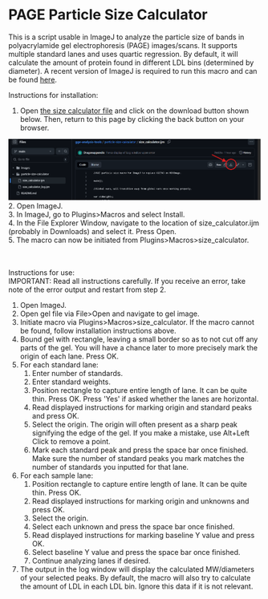 # PAGE Particle Size Calculator
This is a script usable in ImageJ to analyze the particle size of bands in polyacrylamide gel electrophoresis (PAGE) images/scans. It supports multiple standard lanes and uses quartic regression. By default, it will calculate the amount of protein found in different LDL bins (determined by diameter). A recent version of ImageJ is required to run this macro and can be found <a href='https://imagej.net/ij/download.html'>here</a>.<br />


Instructions for installation:
1. Open <a href='/particle-size-calculator/size_calculator.ijm' target='_blank'>the size calculator file</a> and click on the download button shown below. Then, return to this page by clicking the back button on your browser. <br />
<img title='download instructions' alt='download instructions' src='/images/download_button_directions.png'>
2. Open ImageJ. <br />
3. In ImageJ, go to Plugins>Macros and select Install. <br />
4. In the File Explorer Window, navigate to the location of size_calculator.ijm (probably in Downloads) and select it. Press Open. <br />
5. The macro can now be initiated from Plugins>Macros>size_calculator. <br />
<br />
<br />

Instructions for use: <br>
IMPORTANT: Read all instructions carefully. If you receive an error, take note of the error output and restart from step 2.
1. Open ImageJ.
2. Open gel file via File>Open and navigate to gel image.
3. Initiate macro via Plugins>Macros>size_calculator. If the macro cannot be found, follow installation instructions above.
4. Bound gel with rectangle, leaving a small border so as to not cut off any parts of the gel. You will have a chance later to more precisely mark the origin of each lane. Press OK.
5. For each standard lane:
    1. Enter number of standards.
    1. Enter standard weights.
    1. Position rectangle to capture entire length of lane. It can be quite thin. Press OK. Press 'Yes' if asked whether the lanes are horizontal.
    1. Read displayed instructions for marking origin and standard peaks and press OK.
    1. Select the origin. The origin will often present as a sharp peak signifying the edge of the gel. If you make a mistake, use Alt+Left Click to remove a point.
    1. Mark each standard peak and press the space bar once finished. Make sure the number of standard peaks you mark matches the number of standards you inputted for that lane.
6. For each sample lane:
    1. Position rectangle to capture entire length of lane. It can be quite thin. Press OK.
    1. Read displayed instructions for marking origin and unknowns and press OK.
    1. Select the origin.
    1. Select each unknown and press the space bar once finished.
    1. Read displayed instructions for marking baseline Y value and press OK.
    1. Select baseline Y value and press the space bar once finished.
    1. Continue analyzing lanes if desired.
7. The output in the log window will display the calculated MW/diameters of your selected peaks. By default, the macro will also try to calculate the amount of LDL in each LDL bin. Ignore this data if it is not relevant.

